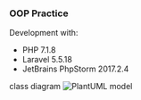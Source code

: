 ### OOP Practice

Development with:
- PHP 7.1.8
- Laravel 5.5.18
- JetBrains PhpStorm 2017.2.4

class diagram
![PlantUML model](http://www.plantuml.com/plantuml/png/ZLBBRi8m4BpxAtnigP8lG0WAujQgKlY1nLxe2kSXswbAI_yTXzZ68RIgRpipkpkQzTnOqBOj5HCAZE4lnsSGXxOfK7-GGFxDk7jFHhoZR1NAddruz32LZSA8_VWX6p275Pa6h6lJSSP5t76nFKprODg_1c5hVGpDGYDOJ3HBg2H9X_rR61HxjCkwsj4-bcjIk7AA3PKOmLT8YZTT2pHcW1NqXMuBLHRr3bnMdUsm13zHjDu7R8tLpYNl3Iry-PkyLnKnhJyqQNxtPAEGijar3tPxwubZXwTZDvVCP-bjM7gdhldgUKobLYyidvxoV1066oGpFMLPEl4EEPePDdgVR8wLT7_x3000)
